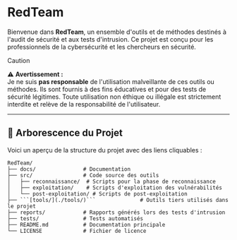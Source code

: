 # RedTeam

Bienvenue dans **RedTeam**, un ensemble d'outils et de méthodes destinés à l'audit de sécurité et aux tests d'intrusion. Ce projet est conçu pour les professionnels de la cybersécurité et les chercheurs en sécurité.

> [!CAUTION]  
> ⚠️ **Avertissement :**  
> Je ne suis **pas responsable** de l'utilisation malveillante de ces outils ou méthodes. Ils sont fournis à des fins éducatives et pour des tests de sécurité légitimes. Toute utilisation non éthique ou illégale est strictement interdite et relève de la responsabilité de l'utilisateur.

---

## 📁 Arborescence du Projet

Voici un aperçu de la structure du projet avec des liens cliquables :

```
RedTeam/
├── docs/               # Documentation
├── src/                # Code source des outils
│   ├── reconnaissance/  # Scripts pour la phase de reconnaissance
│   ├── exploitation/    # Scripts d'exploitation des vulnérabilités
│   └── post-exploitation/ # Scripts de post-exploitation
├── ```[tools/](./tools/)```              # Outils tiers utilisés dans le projet
├── reports/            # Rapports générés lors des tests d'intrusion
├── tests/              # Tests automatisés
├── README.md           # Documentation principale
└── LICENSE             # Fichier de licence

```
